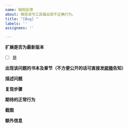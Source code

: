 ```yaml
---
name: 缺陷反馈
about: 微信读书工具箱出现不正确行为。
title: "[Bug] "
labels: ''
assignees: ''

---
```


**扩展是否为最新版本**
<!--不是的话先更新试试-->
- [ ] 是


**出现该问题的书本及章节（不方便公开的话可直接发[邮箱](mailto:bruce-lee-mail@qq.com)告知）**
<!--不能够定位问题，就无所谓解决问题。-->


**描述问题**
<!--清楚而简洁地描述出现了什么问题。-->


**复现步骤**
<!--
如何重复触发这个不正确的行为，如：
1. 打开某某某......
2. 点击某某某......
3. 滚动到某某某......
4. 问题出现
请提供具体页面和具体操作，而不是「任意页面」，即便问题确实在多处出现。
-->


**期待的正常行为**
<!-- 清晰简明地描述你希望发生的事情。 -->


**截图**
<!-- 可选，添加截图可帮助解释你的问题。-->


**额外信息**
<!-- 可选，更多有助于理解问题的描述和资料 -->
